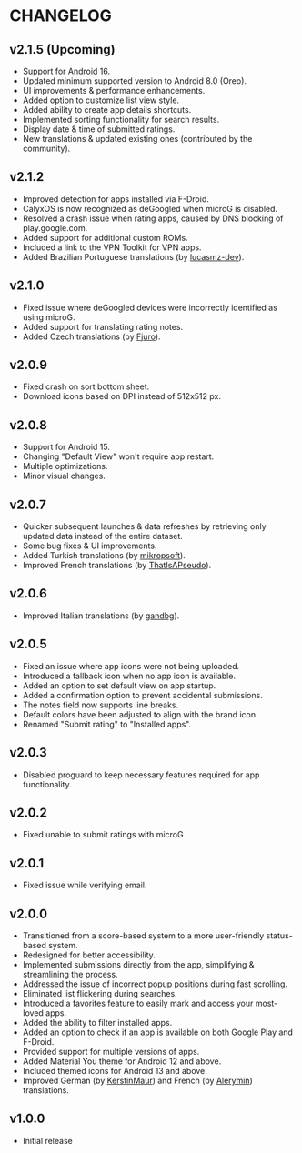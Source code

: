 # CHANGELOG


## v2.1.5 (Upcoming)
- Support for Android 16.
- Updated minimum supported version to Android 8.0 (Oreo).
- UI improvements & performance enhancements.
- Added option to customize list view style.
- Added ability to create app details shortcuts.
- Implemented sorting functionality for search results.
- Display date & time of submitted ratings.
- New translations & updated existing ones (contributed by the community).


## v2.1.2
- Improved detection for apps installed via F-Droid.
- CalyxOS is now recognized as deGoogled when microG is disabled.
- Resolved a crash issue when rating apps, caused by DNS blocking of play.google.com.
- Added support for additional custom ROMs.
- Included a link to the VPN Toolkit for VPN apps.
- Added Brazilian Portuguese translations (by [lucasmz-dev](https://github.com/lucasmz-dev)).


## v2.1.0
- Fixed issue where deGoogled devices were incorrectly identified as using microG.
- Added support for translating rating notes.
- Added Czech translations (by [Fjuro](https://github.com/Fjuro)).


## v2.0.9
- Fixed crash on sort bottom sheet.
- Download icons based on DPI instead of 512x512 px.


## v2.0.8
- Support for Android 15.
- Changing "Default View" won't require app restart.
- Multiple optimizations.
- Minor visual changes.


## v2.0.7
- Quicker subsequent launches & data refreshes by retrieving only updated data instead of the entire dataset.
- Some bug fixes & UI improvements.
- Added Turkish translations (by [mikropsoft](https://github.com/mikropsoft)).
- Improved French translations (by [ThatIsAPseudo](https://github.com/ThatIsAPseudo)).


## v2.0.6
- Improved Italian translations (by [gandbg](https://github.com/gandbg)).


## v2.0.5
- Fixed an issue where app icons were not being uploaded.
- Introduced a fallback icon when no app icon is available.
- Added an option to set default view on app startup.
- Added a confirmation option to prevent accidental submissions.
- The notes field now supports line breaks.
- Default colors have been adjusted to align with the brand icon.
- Renamed "Submit rating" to "Installed apps".


## v2.0.3
- Disabled proguard to keep necessary features required for app functionality.


## v2.0.2
- Fixed unable to submit ratings with microG


## v2.0.1
- Fixed issue while verifying email.


## v2.0.0
- Transitioned from a score-based system to a more user-friendly status-based system.
- Redesigned for better accessibility.
- Implemented submissions directly from the app, simplifying & streamlining the process.
- Addressed the issue of incorrect popup positions during fast scrolling.
- Eliminated list flickering during searches.
- Introduced a favorites feature to easily mark and access your most-loved apps.
- Added the ability to filter installed apps.
- Added an option to check if an app is available on both Google Play and F-Droid.
- Provided support for multiple versions of apps.
- Added Material You theme for Android 12 and above.
- Included themed icons for Android 13 and above.
- Improved German (by [KerstinMaur](https://github.com/KerstinMaur)) and French (by [Alerymin](https://github.com/Alerymin)) translations.


## v1.0.0
- Initial release